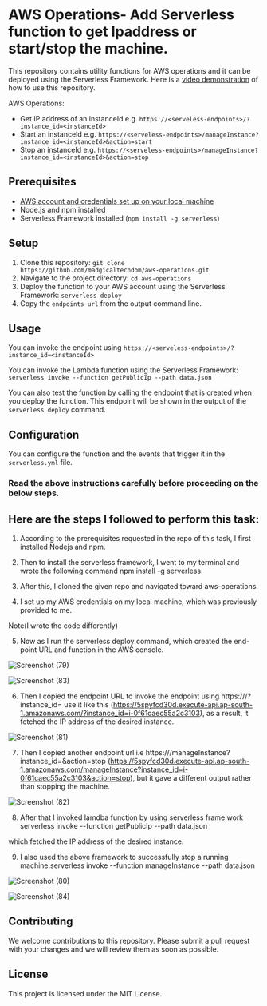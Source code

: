 AWS Operations- Add Serverless function to get Ipaddress or start/stop the machine.
=======================================

This repository contains utility functions for AWS operations and it can be deployed using the Serverless Framework. Here is a [video demonstration](https://shorthillstech-my.sharepoint.com/:v:/p/kapil_jain/EX3JMNATCU1DvlyRIVYveHABgnVZ9nhWVKP0Z3zrcgnzWg?e=XpA4BN) of how to use this repository.

AWS Operations:
*   Get IP address of an instanceId e.g. `https://<serveless-endpoints>/?instance_id=<instanceId>`
*   Start an instanceId e.g. `https://<serveless-endpoints>/manageInstance?instance_id=<instanceId>&action=start`
*   Stop an instanceId e.g. `https://<serveless-endpoints>/manageInstance?instance_id=<instanceId>&action=stop`

Prerequisites
-------------

*   [AWS account and credentials set up on your local machine](https://www.serverless.com/framework/docs/providers/aws/guide/credentials/)
*   Node.js and npm installed
*   Serverless Framework installed (`npm install -g serverless`)

Setup
-----

1.  Clone this repository: `git clone https://github.com/madgicaltechdom/aws-operations.git`
2.  Navigate to the project directory: `cd aws-operations`
3.  Deploy the function to your AWS account using the Serverless Framework: `serverless deploy`
4. Copy the `endpoints url` from the output command line.

Usage
-----
You can invoke the endpoint using `https://<serveless-endpoints>/?instance_id=<instanceId>`

You can invoke the Lambda function using the Serverless Framework: `serverless invoke --function getPublicIp --path data.json`

You can also test the function by calling the endpoint that is created when you deploy the function. This endpoint will be shown in the output of the `serverless deploy` command.

Configuration
-------------

You can configure the function and the events that trigger it in the `serverless.yml` file.

### Read the above instructions carefully before proceeding on the below steps.

## Here are the steps I followed to perform this task:

1. According to the prerequisites requested in the repo of this task, I first installed Nodejs and npm.

2. Then to install the serverless framework, I went to my terminal and wrote the following command npm install -g serverless.

3. After this, I cloned the given repo and navigated toward aws-operations.

4. I set up my AWS credentials on my local machine, which was previously provided to me.

Note(I wrote the code differently)

5. Now as I run the serverless deploy command, which created the end-point URL and function in the AWS console.

![Screenshot (79)](https://user-images.githubusercontent.com/89498168/233800664-dc5d43f2-7070-405a-8736-5853613165f6.png)

![Screenshot (83)](https://user-images.githubusercontent.com/89498168/233800679-61c06a39-4748-4506-affa-34e0faecaa4e.png)


6. Then I copied the endpoint URL to invoke the endpoint using https://<serveless-endpoints>/?instance_id=<instanceId> use it like this (https://5spyfcd30d.execute-api.ap-south-1.amazonaws.com/?instance_id=i-0f61caec55a2c3103), as a result, it fetched the IP address of the desired instance.


![Screenshot (81)](https://user-images.githubusercontent.com/89498168/233800565-f48b4bb4-6c42-437e-8902-02c632993f72.png)



7. Then I copied another endpoint url i.e https://<serveless-endpoints>/manageInstance?instance_id=<instanceId>&action=stop (https://5spyfcd30d.execute-api.ap-south-1.amazonaws.com/manageInstance?instance_id=i-0f61caec55a2c3103&action=stop), but it gave a different output rather than stopping the machine.

![Screenshot (82)](https://user-images.githubusercontent.com/89498168/233800575-f4543a90-bfa0-4b05-a4fa-29ed9bb54667.png)


8. After that I invoked lamdba function by using serverless frame work serverless invoke --function getPublicIp --path data.json

which fetched the IP address of the desired instance.

9. I also used the above framework to successfully stop a running machine.serverless invoke --function manageInstance --path data.json

![Screenshot (80)](https://user-images.githubusercontent.com/89498168/233800610-150047a0-e5c7-419c-b6f7-6a93ce7eabf8.png)

![Screenshot (84)](https://user-images.githubusercontent.com/89498168/233800620-a8c211d6-cd61-4c6c-a0b0-7f48f9e4eccf.jpg)


Contributing
------------

We welcome contributions to this repository. Please submit a pull request with your changes and we will review them as soon as possible.

License
-------

This project is licensed under the MIT License.
